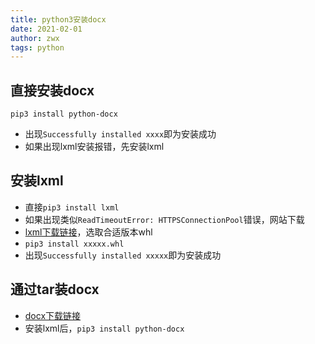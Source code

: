 ```yaml
---
title: python3安装docx 
date: 2021-02-01
author: zwx
tags: python
---
```

## 直接安装docx
`pip3 install python-docx`

- 出现`Successfully installed xxxx`即为安装成功
- 如果出现lxml安装报错，先安装lxml

## 安装lxml
- 直接`pip3 install lxml`
- 如果出现类似`ReadTimeoutError: HTTPSConnectionPool`错误，网站下载
- [lxml下载链接](https://pypi.org/project/lxml/#files)，选取合适版本whl
- `pip3 install xxxxx.whl`
- 出现`Successfully installed xxxxx`即为安装成功

## 通过tar装docx
- [docx下载链接](https://pypi.org/project/python-docx/#files)
- 安装lxml后，`pip3 install python-docx`
